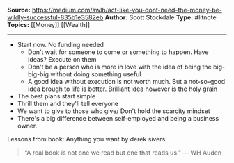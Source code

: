 ---
---
**Source:** https://medium.com/swlh/act-like-you-dont-need-the-money-be-wildly-successful-835b1e3582eb
**Author:** Scott Stockdale
**Type:** #litnote 
**Topics:** [[Money]] [[Wealth]] 

----
- Start now. No funding needed
	- Don't wait for someone to come or something to happen. Have ideas? Execute on them
	- Don't be a person who is more in love with the idea of being the big-big-big without doing something useful
	- A good idea without execution is not worth much. But a not-so-good idea brough to life is better. Brilliant idea however is the holy grain
- The best plans start simple
- Thrill them and they'll tell everyone
- We want to give to those who give/ Don't hold the scarcity mindset
- There's a big difference between self-employed and being a business owner.

Lessons from book: Anything you want by derek sivers.

> “A real book is not one we read but one that reads us.” — WH Auden
	